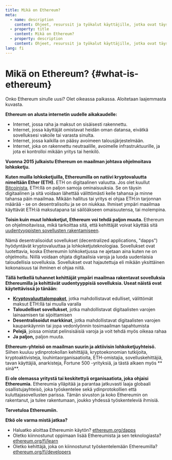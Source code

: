 ```yaml
---
title: Mikä on Ethereum?
meta:
  - name: description
    content: Ohjeet, resurssit ja työkalut käyttäjille, jotka ovat täysin uusia Ethereumiin.
  - property: title
    content: Mikä on Ethereum?
  - property: description
    content: Ohjeet, resurssit ja työkalut käyttäjille, jotka ovat täysin uusia Ethereumiin.
lang: fi
---
```


# Mikä on Ethereum? {#what-is-ethereum}

Onko Ethereum sinulle uusi? Olet oikeassa paikassa. Aloitetaan laajemmasta kuvasta.

**Ethereum on alusta internetin uudelle aikakaudelle:**

- Internet, jossa raha ja maksut on sisäisesti rakennettu.
- Internet, jossa käyttäjät omistavat heidän oman datansa, eivätkä sovelluksesi vakoile tai varasta sinulta.
- Internet, jossa kaikilla on pääsy avoimeen talousjärjestelmään.
- Internet, joka on rakennettu neutraalille, avoimelle infrastruktuurille, ja jota ei kontrolloi mikään yritys tai henkilö.

**Vuonna 2015 julkaistu Ethereum on maailman johtava ohjelmoitava lohkoketju.**

**Kuten muilla lohkoketjuilla, Ethereumilla on natiivi kryptovaluutta nimeltään Ether (ETH).** ETH on digitaalinen valuutta. Jos olet kuullut [Bitcoinista](http://bitcoin.org/), ETH:llä on paljon samoja ominaisuuksia. Se on täysin digitaalinen ja sitä voidaan lähettää välittömästi kelle tahansa ja minne tahansa päin maailmaa. Mikään hallitus tai yritys ei ohjaa ETH:in tarjonnan määrää - se on desentralisoitu ja se on niukkaa. Ihmiset ympäri maailmaa käyttävät ETH:iä maksutapana tai säilöäkseen omaisuutensa, tai molempina.

**Toisin kuin muut lohkoketjut, Ethereum voi tehdä paljon muuta.** Ethereum on ohjelmoitavissa, mikä tarkoittaa sitä, että kehittäjät voivat käyttää sitä [uudentyyppisten sovellusten rakentamiseen](/fi/dapps/).

Nämä desentralisoidut sovellukset (decentralized applications, "dapps") hyödyntävät kryptovaluuttaa ja lohkoketjuteknologiaa. Sovellukset ovat luotettavia, koska Ethereumin lohkoketjussa ne ajetaan aina kuten ne on ohjelmoitu. Niillä voidaan ohjata digitaalisia varoja ja luoda uudenlaisia taloudellisia sovelluksia. Sovellukset ovat hajautettuja eli mikään yksittäinen kokonaisuus tai ihminen ei ohjaa niitä.

**Tällä hetkellä tuhannet kehittäjät ympäri maailmaa rakentavat sovelluksia Ethereumilla ja kehittävät uudentyyppisiä sovelluksia. Useat näistä ovat käytettävissä jo tänään:**

- [**Kryptovaluuttalompakot**](/fi/wallets/), jotka mahdollistavat edulliset, välittömät maksut ETH:llä tai muulla varalla
- **Taloudelliset sovellukset**, jotka mahdollistavat digitaalisten varojen lainaamisen tai sijoittamisen
- **Desentralisoidut markkinat**, jotka mahdollistavat digitaalisten varojen kaupankäynnin tai jopa vedonlyönnin tosimaailman tapahtumista
- **Pelejä**, joissa omistat pelinsisäisiä varoja ja voit tehdä myös oikeaa rahaa
- **Ja paljon,** paljon muuta.

**Ethereum-yhteisö on maailman suurin ja aktiivisin lohkoketjuyhteisö.** Siihen kuuluu ydinprotokollan kehittäjiä, kryptoekonomian tutkijoita, kryptoaktivisteja, louhintaorganisaatioita, ETH-omistajia, sovelluskehittäjiä, tavan käyttäjiä, anarkisteja, Fortune 500 -yrityksiä, ja tästä alkaen myös ** sinä**.

**Ei ole olemassa yritystä tai keskitettyä organisaatiota, joka ohjaisi Ethereumia.** Ethereumia ylläpitää ja parantaa jatkuvasti laaja globaali osallistujayhteisö, joka työskentelee sekä ydinprotokollien että kuluttajasovellusten parissa. Tämän sivuston ja koko Ethereumin on rakentanut, ja tulee rakentumaan, joukko yhdessä työskenteleviä ihmisiä.

**Tervetuloa Ethereumiin.**

**Etkö ole varma mistä jatkaa?**

- Haluatko aloittaa Ethereumin käytön? [ethereum.org/dapps](/fi/dapps/)
- Oletko kiinnostunut oppimaan lisää Ethereumista ja sen teknologiasta? [ethereum.org/fi/learn](/learn/)
- Oletko kehittäjä, joka on kiinnostunut työskentelemään Ethereumilla? [ethereum.org/fi/developers](/developers/)
